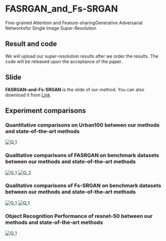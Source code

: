 # FASRGAN_and_Fs-SRGAN
Fine-grained Attention and Feature-sharingGenerative Adversarial Networksfor Single Image Super-Resolution

## Result and code
We will upload our super-resolution results after we order the results.
The code will be released upon the acceptance of the paper.

## Slide 
**FASRGAN-and-Fs-SRGAN** is the slide of our method. You can also download it from [Link](https://github.com/Rainyfish/FASRGAN_and_Fs-SRGAN/blob/master/FASRGAN-and-Fs-SRGAN.pptx)


## Experiment comparisons
### Quantitative comparisons on Urban100 between our methods and state-of-the-art methods
![Q_1](https://github.com/Rainyfish/FASRGAN_and_Fs-SRGAN/blob/master/Figure/PI_RMSE.png)

###  Qualitative comparisons of FASRGAN on benchmark datasets between our methods and state-of-the-art methods
![Q_1](https://github.com/Rainyfish/FASRGAN_and_Fs-SRGAN/blob/master/Figure/FASRGAN-comparison-1.png)
![Q_2](https://github.com/Rainyfish/FASRGAN_and_Fs-SRGAN/blob/master/Figure/FASRGAN-comparison-2.png)

### Qualitative comparisons of Fs-SRGAN on benchmark datasets between our methods and state-of-the-art methods
![Q_1](https://github.com/Rainyfish/FASRGAN_and_Fs-SRGAN/blob/master/Figure/FsSRGAN-comparison-1.png)
![Q_1](https://github.com/Rainyfish/FASRGAN_and_Fs-SRGAN/blob/master/Figure/FsSRGAN-comparison-2.png)

### Object Recognition Performance of resnet-50 between our methods and state-of-the-art methods
![Q_1](https://github.com/Rainyfish/FASRGAN_and_Fs-SRGAN/blob/master/Figure/resnet-50.png)




